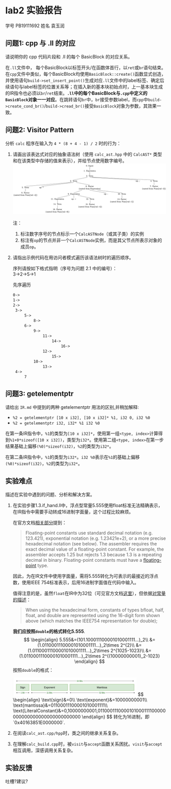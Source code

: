 # lab2 实验报告
学号 PB19111692 姓名 袁玉润

## 问题1: cpp 与 .ll 的对应
请说明你的 cpp 代码片段和 .ll 的每个 BasicBlock 的对应关系。

在`.ll`文件中， 每个BasicBlock以标签开头/在函数体首行，以`ret`或`br`语句结束。在`cpp`文件中类似，每个BasicBlock均使用`BasicBlock::create()`函数显式创造，并使用语句`build->set_insert_point()`生成对应`.ll`文件中的label标签、确定后续语句与label标签的位置关系等；在插入新的基本块初始点时，上一基本块生成的IR指令也必须以`br`/`ret`结束。**`.ll`中的每个BasicBlock与`.cpp`中定义的`BasicBlock`对象一一对应**。在跳转语句`br`中，`br`接受参数label，而`cpp`中`build->create_cond_br()`/`build->cread_br()`接受`BasicBlock`对象为参数，其效果一致。

## 问题2: Visitor Pattern
分析 `calc` 程序在输入为 `4 * (8 + 4 - 1) / 2` 时的行为：
1. 请画出该表达式对应的抽象语法树（使用 `calc_ast.hpp` 中的 `CalcAST*` 类型和在该类型中存储的值来表示），并给节点使用数字编号。
   ![image-20211012213547585](report.assets/image-20211012213547585.png)

   注：

   1. 标注数字序号的节点标示一个`CalcASTNode`（或其子类）的实例
   2. 标注有`op`的节点并非一个`CalcASTNode`实例，而是其父节点所表示对象的成员`op`。

2. 请指出示例代码在用访问者模式遍历该语法树时的遍历顺序。

   序列请按如下格式指明（序号为问题 2.1 中的编号）：  
   3->2->5->1

   先序遍历

   ```
   0->
   1->
   2->
   	3->
   		5->
   			8->
   		6->
   			9->
   				11->
   					14->
   						16->
   				12->
   					15->
   			10->
   				13->
   	4->
   		7
   ```

## 问题3: getelementptr
请给出 `IR.md` 中提到的两种 getelementptr 用法的区别,并稍加解释:
  - `%2 = getelementptr [10 x i32], [10 x i32]* %1, i32 0, i32 %0`
  - `%2 = getelementptr i32, i32* %1 i32 %0`

在第一条IR指令中，`%1`的类型为`[10 x i32]*`，使用第一组`<type, index>`计算得到`%1+0*sizeof([10 x i32])`，类型为`i32*`。使用第二组`<type, index>`在第一步结果基础上偏移`(%0)*sizeof(i32)`，`%2`的类型为`i32*`。

在第二条IR指令中，`%1`的类型为`i32*`。`i32 %0`表示在`%1`的基础上偏移`(%0)*sizeof(i32)`，`%2`的类型为`i32*`。

## 实验难点
描述在实验中遇到的问题、分析和解决方案。

1. 在实验步骤1.3.if_hand.ll中，浮点型常量5.555使用float标准无法精确表示，在IR指令中需要手动转成16进制字面量，这个过程比较麻烦。

   在官方文档[相关部分](https://llvm.org/docs/LangRef.html#:~:text=Floating-point%20constants%20use,a%20floating-point%20type.)提到：

   > Floating-point constants use standard decimal notation (e.g. 123.421), exponential notation (e.g. 1.23421e+2), or a more precise hexadecimal notation (see below). The assembler requires the exact decimal value of a floating-point constant. For example, the assembler accepts 1.25 but rejects 1.3 because 1.3 is a repeating decimal in binary. Floating-point constants must have a [floating-point](https://llvm.org/docs/LangRef.html#t-floating) type.

   因此，为在IR文件中使用字面量，需将5.555转化为可表示的最接近的浮点数，使用IEEE 754标准表示，后用16进制字面值在代码中输入。

   值得注意的是，虽然`float`在IR中为32位（可见官方文档[这里](https://llvm.org/docs/LangRef.html#:~:text=32-bit%20floating-point%20value)），但依据[对常量的描述](https://llvm.org/docs/LangRef.html#:~:text=When%20using%20the%20hexadecimal%20form%2C%20constants%20of%20types%20bfloat%2C%20half%2C%20float%2C%20and%20double%20are%20represented%20using%20the%2016-digit%20form%20shown%20above%20(which%20matches%20the%20IEEE754%20representation%20for%20double))：

   > When using the hexadecimal form, constants of types bfloat, half, float, and double are represented using the 16-digit form shown above (which matches the IEEE754 representation for double);

   **我们应按照`double`的格式转化5.555**. 
   $$
   \begin{align}
   5.555&=(101.100011100001010001111...)_2\\
   &=(1.01100011100001010001111...)_2\times 2^{2}\\
   &=(1.01100011100001010001111...)_2\times 2^{1025-1023}\\
   &=(1.01100011100001010001111...)_2\times 2^{(10000000001)_2-1023}
   \end{align}
   $$
   按照`double`的格式：

   <img src="report.assets/image-20211017192026742.png" alt="image-20211017192026742" style="zoom:50%;" />
   $$
   \begin{align}
   \text{sign}&=0\\
   \text{exponent}&=10000000001\\
   \text{mantissa}&=01100011100001010001111\\
   \text{LiteralConstant}&=0,10000000001,0110001110000101000111100000000000000000000000000000
   \end{align}
   $$
   转化为16进制，即`0x40163851E0000000`. 

2. 在阅读`calc_ast.cpp/hpp`时，类之间的继承关系复杂。

3. 在理解`calc_build.cpp`时，被`visit`与`accept`函数关系困扰。`visit`与`accept`相互调用，深感调用关系复杂。

## 实验反馈
吐槽?建议?
